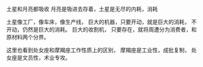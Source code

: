 土星和月亮都吸收
月亮是吸进去存着，土星是无尽的内耗，消耗

土星像工厂，像车床，像生产线，
巨大的机器，只要开动，就是巨大的消耗，
不开动，仍然是巨大的消耗。
巨大的收割机，
只要存在，就将周遭分为消费者，和原材料两个分界。

这里也看到处女座和摩羯座工作性质上的区别，
摩羯座是工业性，成批复制，
处女座是文员性，术业专攻。
